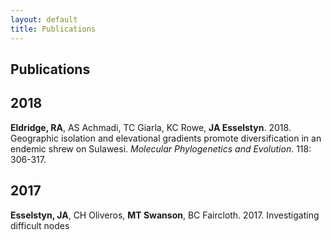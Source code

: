 ```yaml
---
layout: default
title: Publications
---
```


## Publications  

## 2018
**Eldridge, RA**, AS Achmadi, TC Giarla, KC Rowe, **JA Esselstyn**. 2018. Geographic isolation and elevational gradients promote diversification in an endemic shrew on Sulawesi. _Molecular Phylogenetics and Evolution_. 118: 306-317.

## 2017
**Esselstyn, JA**, CH Oliveros, **MT Swanson**, BC Faircloth. 2017. Investigating difficult nodes
